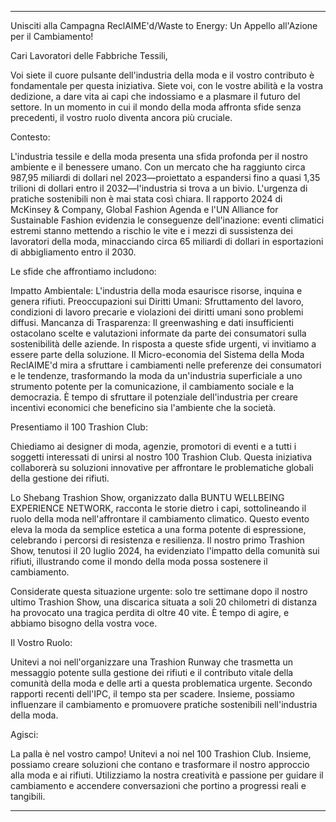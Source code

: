 ---

Unisciti alla Campagna ReclAIME'd/Waste to Energy: Un Appello all'Azione per il Cambiamento!

Cari Lavoratori delle Fabbriche Tessili,

Voi siete il cuore pulsante dell'industria della moda e il vostro contributo è fondamentale per questa iniziativa. Siete voi, con le vostre abilità e la vostra dedizione, a dare vita ai capi che indossiamo e a plasmare il futuro del settore. In un momento in cui il mondo della moda affronta sfide senza precedenti, il vostro ruolo diventa ancora più cruciale.

Contesto:

L'industria tessile e della moda presenta una sfida profonda per il nostro ambiente e il benessere umano. Con un mercato che ha raggiunto circa 987,95 miliardi di dollari nel 2023—proiettato a espandersi fino a quasi 1,35 trilioni di dollari entro il 2032—l'industria si trova a un bivio. L'urgenza di pratiche sostenibili non è mai stata così chiara. Il rapporto 2024 di McKinsey & Company, Global Fashion Agenda e l'UN Alliance for Sustainable Fashion evidenzia le conseguenze dell'inazione: eventi climatici estremi stanno mettendo a rischio le vite e i mezzi di sussistenza dei lavoratori della moda, minacciando circa 65 miliardi di dollari in esportazioni di abbigliamento entro il 2030.

Le sfide che affrontiamo includono:

Impatto Ambientale: L'industria della moda esaurisce risorse, inquina e genera rifiuti.
Preoccupazioni sui Diritti Umani: Sfruttamento del lavoro, condizioni di lavoro precarie e violazioni dei diritti umani sono problemi diffusi.
Mancanza di Trasparenza: Il greenwashing e dati insufficienti ostacolano scelte e valutazioni informate da parte dei consumatori sulla sostenibilità delle aziende.
In risposta a queste sfide urgenti, vi invitiamo a essere parte della soluzione. Il Micro-economia del Sistema della Moda ReclAIME'd mira a sfruttare i cambiamenti nelle preferenze dei consumatori e le tendenze, trasformando la moda da un'industria superficiale a uno strumento potente per la comunicazione, il cambiamento sociale e la democrazia. È tempo di sfruttare il potenziale dell'industria per creare incentivi economici che beneficino sia l'ambiente che la società.

Presentiamo il 100 Trashion Club:

Chiediamo ai designer di moda, agenzie, promotori di eventi e a tutti i soggetti interessati di unirsi al nostro 100 Trashion Club. Questa iniziativa collaborerà su soluzioni innovative per affrontare le problematiche globali della gestione dei rifiuti.

Lo Shebang Trashion Show, organizzato dalla BUNTU WELLBEING EXPERIENCE NETWORK, racconta le storie dietro i capi, sottolineando il ruolo della moda nell'affrontare il cambiamento climatico. Questo evento eleva la moda da semplice estetica a una forma potente di espressione, celebrando i percorsi di resistenza e resilienza. Il nostro primo Trashion Show, tenutosi il 20 luglio 2024, ha evidenziato l'impatto della comunità sui rifiuti, illustrando come il mondo della moda possa sostenere il cambiamento.

Considerate questa situazione urgente: solo tre settimane dopo il nostro ultimo Trashion Show, una discarica situata a soli 20 chilometri di distanza ha provocato una tragica perdita di oltre 40 vite. È tempo di agire, e abbiamo bisogno della vostra voce.

Il Vostro Ruolo:

Unitevi a noi nell'organizzare una Trashion Runway che trasmetta un messaggio potente sulla gestione dei rifiuti e il contributo vitale della comunità della moda e delle arti a questa problematica urgente. Secondo rapporti recenti dell'IPC, il tempo sta per scadere. Insieme, possiamo influenzare il cambiamento e promuovere pratiche sostenibili nell'industria della moda.

Agisci:

La palla è nel vostro campo! Unitevi a noi nel 100 Trashion Club. Insieme, possiamo creare soluzioni che contano e trasformare il nostro approccio alla moda e ai rifiuti. Utilizziamo la nostra creatività e passione per guidare il cambiamento e accendere conversazioni che portino a progressi reali e tangibili.

---